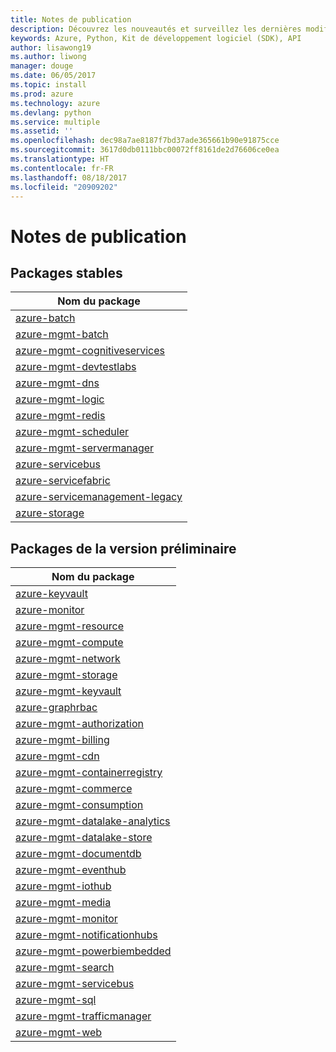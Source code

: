 ```yaml
---
title: Notes de publication
description: Découvrez les nouveautés et surveillez les dernières modifications dans les bibliothèques de gestion Azure pour Python
keywords: Azure, Python, Kit de développement logiciel (SDK), API
author: lisawong19
ms.author: liwong
manager: douge
ms.date: 06/05/2017
ms.topic: install
ms.prod: azure
ms.technology: azure
ms.devlang: python
ms.service: multiple
ms.assetid: ''
ms.openlocfilehash: dec98a7ae8187f7bd37ade365661b90e91875cce
ms.sourcegitcommit: 3617d0db0111bbc00072ff8161de2d76606ce0ea
ms.translationtype: HT
ms.contentlocale: fr-FR
ms.lasthandoff: 08/18/2017
ms.locfileid: "20909202"
---
```

# <a name="release-notes"></a>Notes de publication

## <a name="stable-packages"></a>Packages stables
| Nom du package |
|--------------|
|[azure-batch](https://pypi.org/project/azure-batch/#history)  |   
|[azure-mgmt-batch](https://pypi.org/project/azure-mgmt-batch/#history)|
|[azure-mgmt-cognitiveservices](https://pypi.org/project/azure-mgmt-cognitiveservices/#history)|    
|[azure-mgmt-devtestlabs](https://pypi.org/project/azure-mgmt-devtestlabs/#history)|    
|[azure-mgmt-dns](https://pypi.org/project/azure-mgmt-dns/#history) |
|[azure-mgmt-logic](https://pypi.org/project/azure-mgmt-logic/#history)|
|[azure-mgmt-redis](https://pypi.org/project/azure-mgmt-redis/#history)|
|[azure-mgmt-scheduler](https://pypi.org/project/azure-mgmt-scheduler/#history)|    
|[azure-mgmt-servermanager](https://pypi.org/project/azure-mgmt-servermanager/#history)|    
|[azure-servicebus](https://pypi.org/project/azure-mgmt-servicebus/#history)|   
|[azure-servicefabric](https://pypi.org/project/azure-servicefabric/#history)|  
|[azure-servicemanagement-legacy](https://pypi.org/project/azure-servicemanagement-legacy/#history)|    
|[azure-storage](https://pypi.org/project/azure-storage/#history)|  

## <a name="preview-packages"></a>Packages de la version préliminaire
| Nom du package | 
|--------------|
|[azure-keyvault](https://pypi.org/project/azure-keyvault/#history)|    
|[azure-monitor](https://pypi.org/project/azure-monitor/#history)|  
|[azure-mgmt-resource](https://pypi.org/project/azure-mgmt-resource/#history)|  
|[azure-mgmt-compute](https://pypi.org/project/azure-mgmt-compute/#history)|    
|[azure-mgmt-network](https://pypi.org/project/azure-mgmt-network/#history)|    
|[azure-mgmt-storage](https://pypi.org/project/azure-mgmt-storage/#history)|    
|[azure-mgmt-keyvault](https://pypi.org/project/azure-mgmt-keyvault/#history)|  
|[azure-graphrbac](https://pypi.org/project/azure-graphrbac/#history)|  
|[azure-mgmt-authorization](https://pypi.org/project/azure-mgmt-authorization/#history)|    
|[azure-mgmt-billing](https://pypi.org/project/azure-mgmt-billing/#history)|    
|[azure-mgmt-cdn](https://pypi.org/project/azure-mgmt-cdn/#history)|    
|[azure-mgmt-containerregistry](https://pypi.org/project/azure-mgmt-containerregistry/#history)|    
|[azure-mgmt-commerce](https://pypi.org/project/azure-mgmt-commerce/#history)|  
|[azure-mgmt-consumption](https://pypi.org/project/azure-mgmt-consumption/#history)|    
|[azure-mgmt-datalake-analytics](https://pypi.org/project/azure-mgmt-datalake-analytics/#history)|  
|[azure-mgmt-datalake-store](https://pypi.org/project/azure-mgmt-datalake-store/#history)|  
|[azure-mgmt-documentdb](https://pypi.org/project/azure-mgmt-documentdb/#history)|  
|[azure-mgmt-eventhub](https://pypi.org/project/azure-mgmt-eventhub/#history)|  
|[azure-mgmt-iothub](https://pypi.org/project/azure-mgmt-iothub/#history)|
|[azure-mgmt-media](https://pypi.org/project/azure-mgmt-media/#history)|
|[azure-mgmt-monitor](https://pypi.org/project/azure-mgmt-monitor/#history)|    
|[azure-mgmt-notificationhubs](https://pypi.org/project/azure-mgmt-notificationhubs/#history)|  
|[azure-mgmt-powerbiembedded](https://pypi.org/project/azure-mgmt-powerbiembedded/#history)|    
|[azure-mgmt-search](https://pypi.org/project/azure-mgmt-search/#history)|
|[azure-mgmt-servicebus](https://pypi.org/project/azure-mgmt-servicebus/#history)|  
|[azure-mgmt-sql](https://pypi.org/project/azure-mgmt-sql/#history)|    
|[azure-mgmt-trafficmanager](https://pypi.org/project/azure-mgmt-trafficmanager/#history)|  
|[azure-mgmt-web](https://pypi.org/project/azure-mgmt-web/#history)|